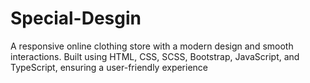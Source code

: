 # Special-Desgin
A responsive online clothing store with a modern design and smooth interactions. Built using HTML, CSS, SCSS, Bootstrap, JavaScript, and TypeScript, ensuring a user-friendly experience
